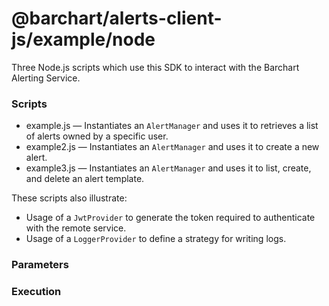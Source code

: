 # @barchart/alerts-client-js/example/node

Three Node.js scripts which use this SDK to interact with the Barchart Alerting Service.

### Scripts

* example.js — Instantiates an `AlertManager` and uses it to retrieves a list of alerts owned by a specific user. 
* example2.js — Instantiates an `AlertManager` and uses it to create a new alert.
* example3.js — Instantiates an `AlertManager` and uses it to list, create, and delete an alert template.

These scripts also illustrate:

* Usage of a `JwtProvider` to generate the token required to authenticate with the remote service.
* Usage of a `LoggerProvider` to define a strategy for writing logs.

### Parameters

### Execution

```shell
```